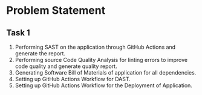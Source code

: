 # Problem Statement

## Task 1

1. Performing SAST on the application through GitHub Actions and generate the report.
2. Performing source Code Quality Analysis for linting errors to improve code quality and generate quality report.
3. Generating Software Bill of Materials of application for all dependencies.
4. Setting up GitHub Actions Workflow for DAST.
5. Setting up GitHub Actions Workflow for the Deployment of Application.